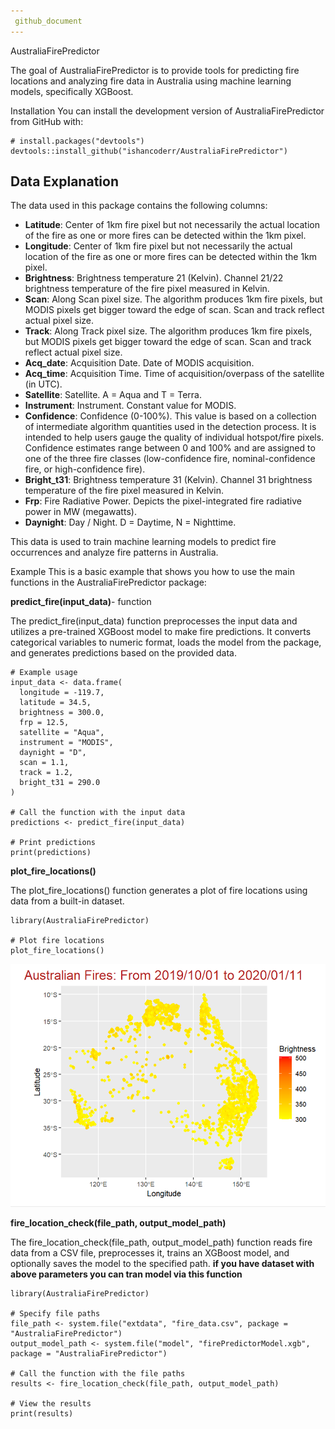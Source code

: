 ```yaml
---
 github_document
---
```




AustraliaFirePredictor
<!-- badges: start -->
<!-- badges: end -->
The goal of AustraliaFirePredictor is to provide tools for predicting fire locations and analyzing fire data in Australia using machine learning models, specifically XGBoost.

Installation
You can install the development version of AustraliaFirePredictor from GitHub with:

```{r}
# install.packages("devtools")
devtools::install_github("ishancoderr/AustraliaFirePredictor")

```
## Data Explanation

The data used in this package contains the following columns:

- **Latitude**: Center of 1km fire pixel but not necessarily the actual location of the fire as one or more fires can be detected within the 1km pixel.
- **Longitude**: Center of 1km fire pixel but not necessarily the actual location of the fire as one or more fires can be detected within the 1km pixel.
- **Brightness**: Brightness temperature 21 (Kelvin). Channel 21/22 brightness temperature of the fire pixel measured in Kelvin.
- **Scan**: Along Scan pixel size. The algorithm produces 1km fire pixels, but MODIS pixels get bigger toward the edge of scan. Scan and track reflect actual pixel size.
- **Track**: Along Track pixel size. The algorithm produces 1km fire pixels, but MODIS pixels get bigger toward the edge of scan. Scan and track reflect actual pixel size.
- **Acq_date**: Acquisition Date. Date of MODIS acquisition.
- **Acq_time**: Acquisition Time. Time of acquisition/overpass of the satellite (in UTC).
- **Satellite**: Satellite. A = Aqua and T = Terra.
- **Instrument**: Instrument. Constant value for MODIS.
- **Confidence**: Confidence (0-100%). This value is based on a collection of intermediate algorithm quantities used in the detection process. It is intended to help users gauge the quality of individual hotspot/fire pixels. Confidence estimates range between 0 and 100% and are assigned to one of the three fire classes (low-confidence fire, nominal-confidence fire, or high-confidence fire).
- **Bright_t31**: Brightness temperature 31 (Kelvin). Channel 31 brightness temperature of the fire pixel measured in Kelvin.
- **Frp**: Fire Radiative Power. Depicts the pixel-integrated fire radiative power in MW (megawatts).
- **Daynight**: Day / Night. D = Daytime, N = Nighttime.

This data is used to train machine learning models to predict fire occurrences and analyze fire patterns in Australia.

Example
This is a basic example that shows you how to use the main functions in the AustraliaFirePredictor package:

**predict_fire(input_data)**- function 

The predict_fire(input_data) function preprocesses the input data and utilizes a pre-trained XGBoost model to make fire predictions. It converts categorical variables to numeric format, loads the model from the package, and generates predictions based on the provided data.

```{r}
# Example usage
input_data <- data.frame(
  longitude = -119.7,
  latitude = 34.5,
  brightness = 300.0,
  frp = 12.5,
  satellite = "Aqua",
  instrument = "MODIS",
  daynight = "D",
  scan = 1.1,
  track = 1.2,
  bright_t31 = 290.0
)

# Call the function with the input data
predictions <- predict_fire(input_data)

# Print predictions
print(predictions)

```

**plot_fire_locations()**

The plot_fire_locations() function generates a plot of fire locations using data from a built-in dataset.

```{r}
library(AustraliaFirePredictor)

# Plot fire locations
plot_fire_locations()
```

![Description of image](man/figures/locations.PNG)


**fire_location_check(file_path, output_model_path)**

The fire_location_check(file_path, output_model_path) function reads fire data from a CSV file, preprocesses it, trains an XGBoost model, and optionally saves the model to the specified path.
**if you have dataset with above parameters you can tran model via this function**

```{r}
library(AustraliaFirePredictor)

# Specify file paths
file_path <- system.file("extdata", "fire_data.csv", package = "AustraliaFirePredictor")
output_model_path <- system.file("model", "firePredictorModel.xgb", package = "AustraliaFirePredictor")

# Call the function with the file paths
results <- fire_location_check(file_path, output_model_path)

# View the results
print(results)
```



